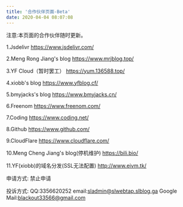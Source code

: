 ```yaml
---
title: '合作伙伴页面-Beta'
date: 2020-04-04 08:07:08
---
```

<!-- 允许看代码，禁止全抄+未著名版权-->
<!-- 允许看代码，禁止全抄+未著名版权-->
<!-- 允许看代码，禁止全抄+未著名版权-->
<!-- 允许看代码，禁止全抄+未著名版权-->
<!-- 允许看代码，禁止全抄+未著名版权-->
<!-- 允许看代码，禁止全抄+未著名版权-->
<!-- 允许看代码，禁止全抄+未著名版权-->
<!-- 允许看代码，禁止全抄+未著名版权-->
<!-- 允许看代码，禁止全抄+未著名版权-->
<!-- 允许看代码，禁止全抄+未著名版权-->
<!-- 允许看代码，禁止全抄+未著名版权-->






























<!-- 允许看代码，禁止全抄+未著名版权-->
<!-- 允许看代码，禁止全抄+未著名版权-->
<!-- 允许看代码，禁止全抄+未著名版权-->
<!-- 允许看代码，禁止全抄+未著名版权-->

<!-- 真的要看嘛-->

<!-- 真的要看嘛-->

<!-- 真的要看嘛-->










<!-- 真的要看嘛-->



<!-- 拦不住你了，看吧-->

<!-- 允许看代码，禁止全抄+未著名版权-->
<!-- 允许看代码，禁止全抄+未著名版权-->
<!-- 允许看代码，禁止全抄+未著名版权-->
<!-- 允许看代码，禁止全抄+未著名版权-->
<!-- 允许看代码，禁止全抄+未著名版权-->
<!-- 允许看代码，禁止全抄+未著名版权-->
<!-- 允许看代码，禁止全抄+未著名版权-->
<!-- 允许看代码，禁止全抄+未著名版权-->
<!-- 允许看代码，禁止全抄+未著名版权-->
<!-- 允许看代码，禁止全抄+未著名版权-->
<!-- 允许看代码，禁止全抄+未著名版权-->
<!-- 允许看代码，禁止全抄+未著名版权-->
<!-- 允许看代码，禁止全抄+未著名版权-->
<!-- 允许看代码，禁止全抄+未著名版权-->
<!-- 允许看代码，禁止全抄+未著名版权-->
<!-- 允许看代码，禁止全抄+未著名版权-->

注意:本页面的合作伙伴随时更新。

1.Jsdelivr
https://www.jsdelivr.com/

2.Meng Rong Jiang's blog
https://www.mrjblog.top/

3.YF Cloud（暂时罢工）
https://yum.136588.top/

4.xiobb's blog
https://www.yfblog.cf/

5.bmyjacks's blog
https://www.bmyjacks.cn/

6.Freenom
https://www.freenom.com/

7.Coding
https://www.coding.net/

8.Github
https://www.github.com/

9.CloudFlare
https://www.cloudflare.com/

10.Meng Cheng Jiang's blog(停机维护)
https://bili.bio/

11.YF(xiobb)的域名分发(SSL无法配置)
http://www.eivm.tk/

申请方式:
禁止申请

投诉方式:
QQ:3356620252
email:sladmin@slwebtap.slblog.ga
Google Mail:blackout33566@gmail.com
